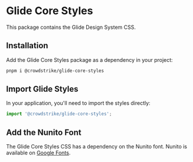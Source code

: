 # Glide Core Styles

This package contains the Glide Design System CSS.

## Installation

Add the Glide Core Styles package as a dependency in your project:

```bash
pnpm i @crowdstrike/glide-core-styles
```

## Import Glide Styles

In your application, you'll need to import the styles directly:

```js
import '@crowdstrike/glide-core-styles';
```

## Add the Nunito Font

The Glide Core Styles CSS has a dependency on the Nunito font. Nunito is available on [Google Fonts](https://fonts.google.com/specimen/Nunito?query=nunito).
